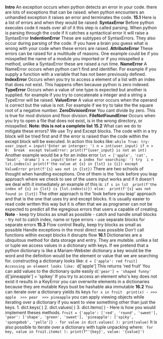 **Intro**
	 An exception occurs when python detects an error in your code. there are lots of exceptions that can be raised. when python encounters an unhandled exception it raises an error and terminates the code. 
**15.1**
	Here is a list of errors and when they would be raised: 
	**SyntaxError**
	Before python executes code it reads over all of it this step is called parsing.  When python is parsing through the code if it catches a syntactical error it will raise a SyntaxError
	**IndentionError**
	These are subtypes of SyntaxErrors. They also occur during parsing of the code. If you have a brain you guess what is wrong with your code when these errors are raised.
	**AttributeError**
	These errors can be raised for a multitude of reasons. One example could be if you misspelled the name of a module you imported or if you misspelled a method, unlike a SyntaxError these are raised a run time.
	**NameError**
	A NameError occurs when python can't  find and identifier. For example if you supply a function with a variable that has not been previously defined.
	**IndexError**
	Occurs when you try to access a element of a list with an index that does not exist. This happens often because python is zero indexed.
	**TypeError**
	Occurs when a value of one type is expected but another is supplied. for example if you try to concatenate a integer and a string a TypeError will be raised.
	**ValueError**
	A value error occurs when the operand is correct but the value is not. For example if we try to take the the square root of a negative number. 
	**ZeroDivisionError**
	You cant divide by zero. This is true for mod division and floor division.
	**FileNotFoundError**
	Occurs when you try to open a file that does not exist, is in the wrong directory, or misspelled. 
	**Note: this is not a complete list**
**15.2**
	What can we do to mitigate these errors? We use Try and Except blocks. The code with in a try block will be tried first and if the error is raised than the code within the except block will be executed. In action this looks like:
	```
	while True:
				try:
						user_input = input('Enter an interger: ')
						n = int(user_input)
						if n > 0: 
								break 
				except ValueError:
						print(f"{user_input} is not an int)
						```
	Another example would be a for an index error
	```
	lst = ['apple', 'cat', 'boat', 'drama']
			s = input('Enter a index for searching: ')
	try 
			i = lst.index(s)
			print(f'the value at {s} in {lst} is {i})
	except ValueError
			print(f'{s} was not in {lst})
			```
	There are two schools of thought when handling exceptions. One of them is the 'look before you leap approach where we check to see of the users input works and if it doesn't we deal with it immediately an example of this is: 
	```
	if s in lst 
				print(f'the index of {s} in {lst} is {lst.index(s)})
	else: 
				print(f'{s} was not found in {lst})
				```
	The other approach is the 'look before you leap' approach and that is the one that uses try and except blocks. It is usually easier to read code written this way but it is often that we as programer can not be expected to predict all the egregious errors that users a capable of creating. 
	**Note**
	- keep try blocks as small as possible
	- catch and handle small blocks 
	- try not to catch index, name or type errors
	- use separate blocks for separate errors
**15.3**
	Flow control 
	Really, keep try blocks as small as possible
	Handle exceptions in the most direct was possible
	Don't call functions within except blocks it disrupts flow
**16.1**
	Dictionaries are a ubiquitous method for data storage and entry. They are muteble. unlike a list or tuple we access values in a dictionary with keys. If we pretend that a python dictionary is like a Mariam-Webster dictionary a key would be the word and the definition would be the element or value that we are searching for.
	constructing a dictionary looks like:
	`d = ['apple': red fruit]
	Accessing an element looks like:
	`d['apple']
	This returns 'red fruit'
	You can add values to the dictionary quite easily
	`d['pear'] = 'shaped funny'
	`d['pineapple'] = 'spikey'
	If you try to access an element who's key does not exist it results in a KeyError
	you can overwrite elements in a dictionaries because they are mutable
	Keys bust be hashable aka immutable 
**16.2** 
	You can iterate over a dictionary yields its keys
	```
	 for x in fruit 
				print(x)
				-
	>>> apple 
	>>> pear 
	>>> pineapple
	```
	you can apply viewing objects while iterating over a dictionary if you want to view something other than just the keys.
	1. dict.keys( )
	2. dict.values( )
	3. dict.items( )
	-
	Here is how you would implement theses methods.
	```
	fruit = {'apple': ['red', 'round', 'sweet'],
							'pear': ['shape', 'green', 'sweet'],
							'pineapple': ['spiky', 'spongebob', 'yello']}
							-
	for value in dict.values( ):
					print(value)
					```
	It is also possible to iterate over a dictionary with tuple unpacking where:
	```
	for key, value in fruit.items( ):
					print(f"'{key}', value: '{value}')```

